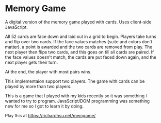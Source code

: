 # Memory Game
A digital version of the memory game played with cards. Uses client-side JavaScript.

All 52 cards are face down and laid out in a grid to begin. Players take turns and flip over two cards. If the face values matches (suite and colors don't matter), a point is awarded and the two cards are removed from play. The next player then flips two cards, and this goes on till all cards are paired. If the face values doesn't match, the cards are put faced down again, and the next player gets their turn.

At the end, the player with most pairs wins.

This implementaion support two players. The game with cards can be played by more than two players.

This is a game that I played with my kids recently so it was something I wanted to try to program. JavaScript/DOM programming was something new for me so I got to learn it by doing.

Play this at https://richardhsu.net/memgame/